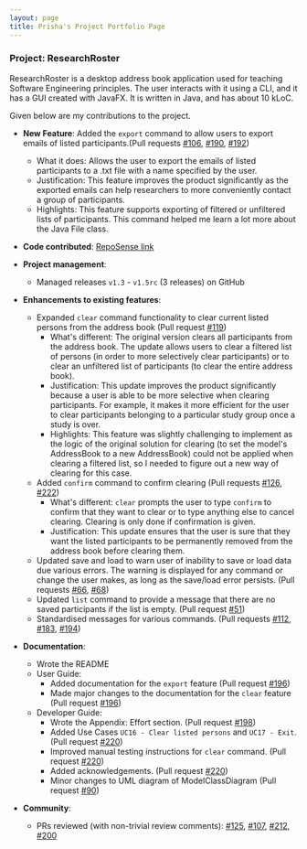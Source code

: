 ```yaml
---
layout: page
title: Prisha's Project Portfolio Page
---
```


### Project: ResearchRoster

ResearchRoster is a desktop address book application used for teaching Software Engineering principles. The user interacts with it using a CLI, and it has a GUI created with JavaFX. It is written in Java, and has about 10 kLoC.

Given below are my contributions to the project.

* **New Feature**: Added the `export` command to allow users to export emails of listed participants.(Pull requests [\#106](), [\#190](), [\#192]())
  * What it does: Allows the user to export the emails of listed participants to a .txt file with a name specified by the user.
  * Justification: This feature improves the product significantly as the exported emails can help researchers to more conveniently contact a group of participants.
  * Highlights: This feature supports exporting of filtered or unfiltered lists of participants. This command helped me learn a lot more about the Java File class.

* **Code contributed**: [RepoSense link]()

* **Project management**:
  * Managed releases `v1.3` - `v1.5rc` (3 releases) on GitHub

* **Enhancements to existing features**:
  * Expanded `clear` command functionality to clear current listed persons from the address book (Pull request [\#119]())
    * What's different: The original version clears all participants from the address book. The update allows users to clear a filtered list of persons (in order to more selectively clear participants) or to clear an unfiltered list of participants (to clear the entire address book).
    * Justification: This update improves the product significantly because a user is able to be more selective when clearing participants. For example, it makes it more efficient for the user to clear participants belonging to a particular study group once a study is over.
    * Highlights: This feature was slightly challenging to implement as the logic of the original solution for clearing (to set the model's AddressBook to a new AddressBook) could not be applied when clearing a filtered list, so I needed to figure out a new way of clearing for this case.
  * Added `confirm` command to confirm clearing (Pull requests [\#126](), [\#222]())
    * What's different: `clear` prompts the user to type `confirm` to confirm that they want to clear or to type anything else to cancel clearing. Clearing is only done if confirmation is given.
    * Justification: This update ensures that the user is sure that they want the listed participants to be permanently removed from the address book before clearing them.
  * Updated save and load to warn user of inability to save or load data due various errors. The warning is displayed for any command or change the user makes, as long as the save/load error persists. (Pull requests [\#66](), [\#68]())
  * Updated `list` command to provide a message that there are no saved participants if the list is empty. (Pull request [\#51]())
  * Standardised messages for various commands. (Pull requests [\#112](), [\#183](), [\#194]())

* **Documentation**:
  * Wrote the README
  * User Guide:
    * Added documentation for the `export` feature (Pull request [\#196]())
    * Made major changes to the documentation for the `clear` feature (Pull request [\#196]())
  * Developer Guide:
    * Wrote the Appendix: Effort section. (Pull request [\#198]())
    * Added Use Cases `UC16 - Clear listed persons` and `UC17 - Exit`. (Pull request [\#220]())
    * Improved manual testing instructions for `clear` command. (Pull request [\#220]())
    * Added acknowledgements. (Pull request [\#220]())
    * Minor changes to UML diagram of ModelClassDiagram (Pull request [\#90]())

* **Community**:
  * PRs reviewed (with non-trivial review comments): [\#125](), [\#107](), [\#212](), [\#200]()
